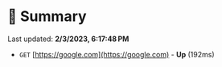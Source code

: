 # 📖 Summary
Last updated: **2/3/2023, 6:17:48 PM**

- `GET` [https://google.com](https://google.com) - **Up** (192ms)
